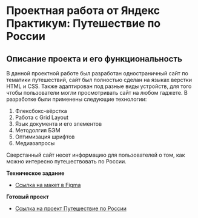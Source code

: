 # Проектная работа от Яндекс Практикум: Путешествие по России

## Описание проекта и его функциональность

В данной проектной работе был разработан одностраничный сайт по тематики путешествий, сайт был полностью сделан на языках верстки HTML и CSS.
Также адаптирован под разные виды устройств, для того чтобы пользователи могли просмотривать сайт на любом гаджете.
В разработке были применены следующие технологии:

1. Флексбокс-вёрстка
2. Работа с Grid Layout
3. Язык документа и его элементов
4. Методолгия БЭМ
5. Оптимизация шрифтов
6. Медиазапросы

Сверстанный сайт несет информацию для пользователей о том, как можно интересно путешествовать по России.

**Техническое задание**

* [Ссылка на макет в Figma](https://www.figma.com/file/5S2WSbEFL6awjVWJ0NWL8Q/Sprint-3_-Russia-_-desktop-mobile?node-id=28503%3A0)

**Готовый проект**

* [Ссылка на проект Путешествие по России](https://ruslanabronnikova.github.io/russian-travel/index.html)